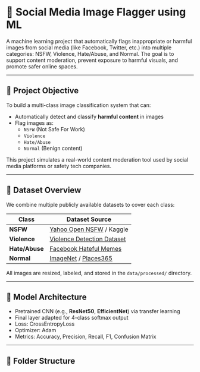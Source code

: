 # 📛 Social Media Image Flagger using ML

A machine learning project that automatically flags inappropriate or harmful images from social media (like Facebook, Twitter, etc.) into multiple categories: NSFW, Violence, Hate/Abuse, and Normal. The goal is to support content moderation, prevent exposure to harmful visuals, and promote safer online spaces.

---

## 📌 Project Objective

To build a multi-class image classification system that can:
- Automatically detect and classify **harmful content** in images
- Flag images as:
  - `NSFW` (Not Safe For Work)
  - `Violence`
  - `Hate/Abuse`
  - `Normal` (Benign content)

This project simulates a real-world content moderation tool used by social media platforms or safety tech companies.

---

## 📂 Dataset Overview

We combine multiple publicly available datasets to cover each class:

| Class         | Dataset Source                                                       |
|---------------|-----------------------------------------------------------------------|
| **NSFW**      | [Yahoo Open NSFW](https://github.com/yahoo/open_nsfw) / Kaggle       |
| **Violence**  | [Violence Detection Dataset](https://github.com/brycedrennan/violence-detection-dataset) |
| **Hate/Abuse**| [Facebook Hateful Memes](https://ai.facebook.com/datasets/hateful-memes) |
| **Normal**    | [ImageNet](https://image-net.org/) / [Places365](http://places2.csail.mit.edu/) |

All images are resized, labeled, and stored in the `data/processed/` directory.

---

## 🧠 Model Architecture

- Pretrained CNN (e.g., **ResNet50**, **EfficientNet**) via transfer learning
- Final layer adapted for 4-class softmax output
- Loss: CrossEntropyLoss
- Optimizer: Adam
- Metrics: Accuracy, Precision, Recall, F1, Confusion Matrix

---

## 📁 Folder Structure

